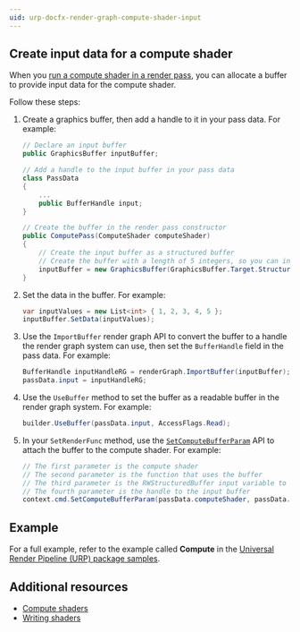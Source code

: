 ```yaml
---
uid: urp-docfx-render-graph-compute-shader-input
---
```


## Create input data for a compute shader

When you [run a compute shader in a render pass](render-graph-compute-shader-run.md), you can allocate a buffer to provide input data for the compute shader.

Follow these steps:

1. Create a graphics buffer, then add a handle to it in your pass data. For example:

    ```csharp
    // Declare an input buffer
    public GraphicsBuffer inputBuffer;

    // Add a handle to the input buffer in your pass data
    class PassData
    {
        ...
        public BufferHandle input;
    }

    // Create the buffer in the render pass constructor
    public ComputePass(ComputeShader computeShader)
    {
        // Create the input buffer as a structured buffer
        // Create the buffer with a length of 5 integers, so you can input 5 values.
        inputBuffer = new GraphicsBuffer(GraphicsBuffer.Target.Structured, 5, sizeof(int));
    }
    ```

2. Set the data in the buffer. For example:

    ```csharp
    var inputValues = new List<int> { 1, 2, 3, 4, 5 };
    inputBuffer.SetData(inputValues);
    ```

3. Use the `ImportBuffer` render graph API to convert the buffer to a handle the render graph system can use, then set the `BufferHandle` field in the pass data. For example:

    ```csharp
    BufferHandle inputHandleRG = renderGraph.ImportBuffer(inputBuffer);
    passData.input = inputHandleRG;
    ```
    
4. Use the `UseBuffer` method to set the buffer as a readable buffer in the render graph system. For example:

    ```csharp
    builder.UseBuffer(passData.input, AccessFlags.Read);
    ```
5. In your `SetRenderFunc` method, use the [`SetComputeBufferParam`](https://docs.unity3d.com/ScriptReference/Rendering.CommandBuffer.SetComputeBufferParam.html) API to attach the buffer to the compute shader. For example:

    ```csharp
    // The first parameter is the compute shader
    // The second parameter is the function that uses the buffer
    // The third parameter is the RWStructuredBuffer input variable to attach the buffer to
    // The fourth parameter is the handle to the input buffer
    context.cmd.SetComputeBufferParam(passData.computeShader, passData.computeShader.FindKernel("Main"), "inputData", passData.input);
    ```

## Example 

For a full example, refer to the example called **Compute** in the [Universal Render Pipeline (URP) package samples](package-samples.md).

## Additional resources

- [Compute shaders](https://docs.unity3d.com/6000.0/Documentation/Manual/class-ComputeShader.html)
- [Writing shaders](https://docs.unity3d.com/6000.0/Documentation/Manual/shader-writing.html)
